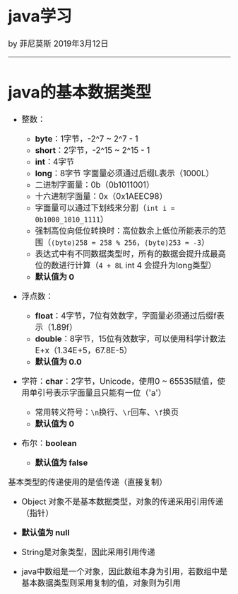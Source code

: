 <font size="4">

# java学习

by 菲尼莫斯 2019年3月12日

---

# java的基本数据类型

* 整数：
    * **byte**：1字节，-2^7 ~ 2^7 - 1
    * **short**：2字节，-2^15 ~ 2^15 - 1
    * **int**：4字节
    * **long**：8字节 字面量必须通过后缀L表示（1000L）
    * 二进制字面量：0b（0b1011001）
    * 十六进制字面量：0x（0x1AEEC98）
    * 字面量可以通过下划线来分割（`int i = 0b1000_1010_1111`）
    * 强制高位向低位转换时：高位数余上低位所能表示的范围（`(byte)258 = 258 % 256`，`(byte)253 = -3`）
    * 表达式中有不同数据类型时，所有的数据会提升成最高位的数进行计算（`4 + 8L` int 4 会提升为long类型）
    * **默认值为 0**

* 浮点数：
    * **float**：4字节，7位有效数字，字面量必须通过后缀f表示（1.89f）
    * **double**：8字节，15位有效数字，可以使用科学计数法E+x（1.34E+5，67.8E-5）
    * **默认值为 0.0**

* 字符：**char**：2字节，Unicode，使用0 ~ 65535赋值，使用单引号表示字面量且只能有一位（'a'）
    * 常用转义符号：`\n`换行、`\r`回车、`\f`换页
    * **默认值为 0**

* 布尔：**boolean**
    * **默认值为 false**

基本类型的传递使用的是值传递（直接复制）

* Object 对象不是基本数据类型，对象的传递采用引用传递（指针）

* **默认值为 null**

* String是对象类型，因此采用引用传递

* java中数组是一个对象，因此数组本身为引用，若数组中是基本数据类型则采用复制的值，对象则为引用

</font>